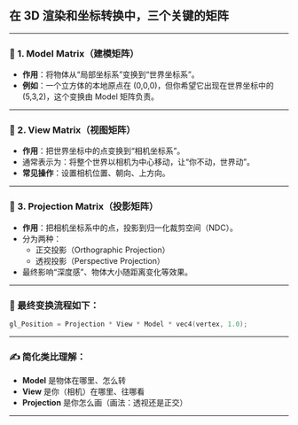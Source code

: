## 在 3D 渲染和坐标转换中，**三个关键的矩阵**

------

### 🧩 1. Model Matrix（建模矩阵）

- **作用**：将物体从“局部坐标系”变换到“世界坐标系”。
- **例如**：一个立方体的本地原点在 (0,0,0)，但你希望它出现在世界坐标中的 (5,3,2)，这个变换由 Model 矩阵负责。

------

### 🧩 2. View Matrix（视图矩阵）

- **作用**：把世界坐标中的点变换到“相机坐标系”。
- 通常表示为：将整个世界以相机为中心移动，让“你不动，世界动”。
- **常见操作**：设置相机位置、朝向、上方向。

------

### 🧩 3. Projection Matrix（投影矩阵）

- **作用**：把相机坐标系中的点，投影到归一化裁剪空间（NDC）。
- 分为两种：
  - 正交投影（Orthographic Projection）
  - 透视投影（Perspective Projection）
- 最终影响“深度感”、物体大小随距离变化等效果。

------

### 🔄 最终变换流程如下：

```cpp
gl_Position = Projection * View * Model * vec4(vertex, 1.0);
```

------

### ✍️ 简化类比理解：

- **Model** 是物体在哪里、怎么转
- **View** 是你（相机）在哪里、往哪看
- **Projection** 是你怎么画（画法：透视还是正交）

------

